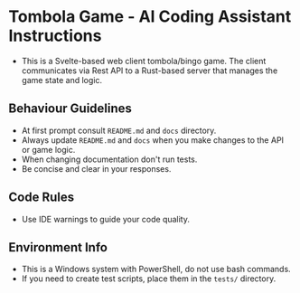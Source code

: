 # Tombola Game - AI Coding Assistant Instructions

- This is a Svelte-based web client tombola/bingo game. The client communicates via Rest API to a Rust-based server that manages the game state and logic.

## Behaviour Guidelines
- At first prompt consult `README.md` and `docs` directory.
- Always update `README.md` and `docs` when you make changes to the API or game logic.
- When changing documentation don't run tests.
- Be concise and clear in your responses.

## Code Rules
- Use IDE warnings to guide your code quality.

## Environment Info
- This is a Windows system with PowerShell, do not use bash commands.
- If you need to create test scripts, place them in the `tests/` directory.
